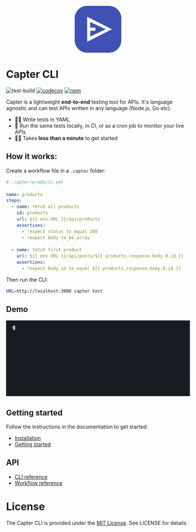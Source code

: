 <p align="center">
  <a href="https://docs.capter.io">
    <img src="/media/icon.png" alt="Capter logo" width="128" height="128">
  </a>
</p>

# Capter CLI

![test-build](https://github.com/capterqa/cli/workflows/test-build/badge.svg)
[![codecov](https://codecov.io/gh/capterqa/cli/branch/alpha/graph/badge.svg?token=DAUCAH1MWW)](https://codecov.io/gh/capterqa/cli)
[![npm](https://img.shields.io/npm/v/@capterqa/cli)](https://www.npmjs.com/package/@capterqa/cli)

Capter is a lightweight **end-to-end** testing tool for APIs. It's language agnostic and can test APIs written in any language (Node.js, Go etc).

- 🧑‍💻 Write tests in YAML
- 🔎 Run the same tests locally, in CI, or as a cron job to monitor your live APIs
- 🏃‍♂️ Takes **less than a minute** to get started

## How it works:

Create a workflow file in a `.capter` folder:

```yaml
# .capter/products.yml

name: products
steps:
  - name: fetch all products
    id: products
    url: ${{ env.URL }}/api/products
    assertions:
      - !expect status to_equal 200
      - !expect body to_be_array

  - name: fetch first product
    url: ${{ env.URL }}/api/posts/${{ products.response.body.0.id }}
    assertions:
      - !expect body.id to_equal ${{ products.response.body.0.id }}
```

Then run the CLI:

```sh
URL=http://localhost:3000 capter test
```

## Demo

![CLI](/media/demo.gif)

## Getting started

Follow the instructions in the documentation to get started:

- [Installation](https://docs.capter.io/cli/guide/installation)
- [Getting started](https://docs.capter.io/cli/guide/getting-started)

## API

- [CLI reference](https://docs.capter.io/cli/reference/cli)
- [Workflow reference](https://docs.capter.io/cli/reference/workflow)

# License

The Capter CLI is provided under the [MIT License](http://http//opensource.org/licenses/mit-license.php). See LICENSE for details.
